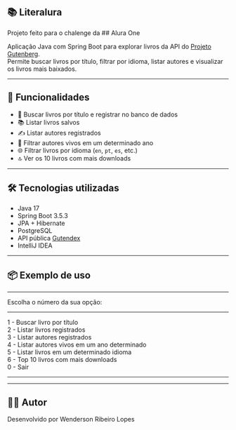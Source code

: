## 📚 Literalura

Projeto feito para o chalenge da ## Alura One 

Aplicação Java com Spring Boot para explorar livros da API do [Projeto Gutenberg](https://gutendex.com/).  
Permite buscar livros por título, filtrar por idioma, listar autores e visualizar os livros mais baixados.

---

## 🚀 Funcionalidades

- 🔎 Buscar livros por título e registrar no banco de dados
- 📚 Listar livros salvos
- ✍️ Listar autores registrados
- 📆 Filtrar autores vivos em um determinado ano
- 🌐 Filtrar livros por idioma (`en`, `pt`, `es`, etc.)
- 🔝 Ver os 10 livros com mais downloads

---

## 🛠️ Tecnologias utilizadas

- Java 17
- Spring Boot 3.5.3
- JPA + Hibernate
- PostgreSQL
- API pública [Gutendex](https://gutendex.com/)
- IntelliJ IDEA

---

## 📦 Exemplo de uso

*************  
Escolha o número da sua opção:  
*************  
  
1 - Buscar livro por título  
2 - Listar livros registrados  
3 - Listar autores registrados  
4 - Listar autores vivos em um ano determinado  
5 - Listar livros em um determinado idioma  
6 - Top 10 livros com mais downloads  
0 - Sair  

*************

---

## 🧑‍💻 Autor

Desenvolvido por Wenderson Ribeiro Lopes

